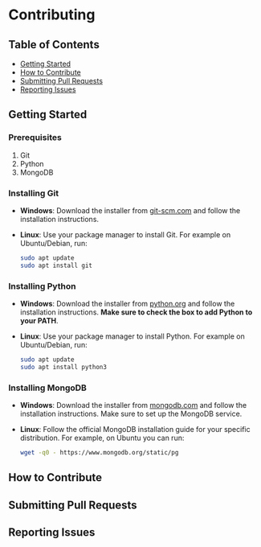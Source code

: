 # Contributing

## Table of Contents

- [Getting Started](#getting-started)
- [How to Contribute](#how-to-contribute)
- [Submitting Pull Requests](#submitting-pull-requests)
- [Reporting Issues](#reporting-issues)

## Getting Started

### Prerequisites
1. Git
2. Python
3. MongoDB

### Installing Git

- **Windows**: Download the installer from [git-scm.com](https://git-scm.com/download/win) and follow the installation instructions.

- **Linux**: Use your package manager to install Git. For example on Ubuntu/Debian, run:
    ```bash
    sudo apt update
    sudo apt install git
    ```

### Installing Python

- **Windows**: Download the installer from [python.org](https://www.python.org/downloads/windows/) and follow the installation instructions. **Make sure to check the box to add Python to your PATH**.

- **Linux**: Use your package manager to install Python. For example on Ubuntu/Debian, run:
    ```bash
    sudo apt update
    sudo apt install python3
    ```

### Installing MongoDB

- **Windows**: Download the installer from [mongodb.com](https://mongodb.com/try/download/community) and follow the installation instructions. Make sure to set up the MongoDB service.

- **Linux**: Follow the official MongoDB installation guide for your specific distribution. For example, on Ubuntu you can run: 
    ```bash
    wget -q0 - https://www.mongodb.org/static/pg
    ```

## How to Contribute

## Submitting Pull Requests

## Reporting Issues 